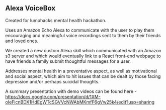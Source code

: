## Alexa VoiceBox


Created for lumohacks mental health hackathon.

Uses an Amazon Echo Alexa to communicate with the user to play them encouraging and meaningful voice recordings sent to them by their friends and loved ones.

We created a new custom Alexa skill which communicated with an Amazon s3 server and which would eventually link to a React front-end webpage to have friends a family submit thoughtful messages for a user.

Addresses mental health in a preventative aspect, as well as motivational and social aspect, which aim to hit issues that can be dealt by those facing depression and/or perhaps suicidal thoughts.

A summary presentation with demo videos can be found here - https://docs.google.com/presentation/d/1XM-oIeFicnBDX1HdEgWTcSGVVcNWAbMKmfF6gVw25k4/edit?usp=sharing
